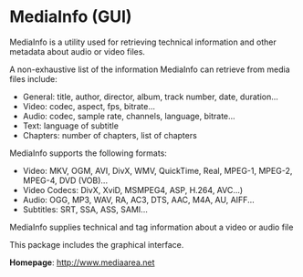 MediaInfo (GUI)
===============

MediaInfo is a utility used for retrieving technical information and other
metadata about audio or video files.

A non-exhaustive list of the information MediaInfo can retrieve from media files include:
 * General: title, author, director, album, track number, date, duration...
 * Video: codec, aspect, fps, bitrate...
 * Audio: codec, sample rate, channels, language, bitrate...
 * Text: language of subtitle
 * Chapters: number of chapters, list of chapters

MediaInfo supports the following formats:
 * Video: MKV, OGM, AVI, DivX, WMV, QuickTime, Real, MPEG-1, MPEG-2, MPEG-4, DVD (VOB)...
 * Video Codecs: DivX, XviD, MSMPEG4, ASP, H.264, AVC...)
 * Audio: OGG, MP3, WAV, RA, AC3, DTS, AAC, M4A, AU, AIFF...
 * Subtitles: SRT, SSA, ASS, SAMI...

MediaInfo supplies technical and tag information about a video or audio file

This package includes the graphical interface.


**Homepage**: http://www.mediaarea.net

